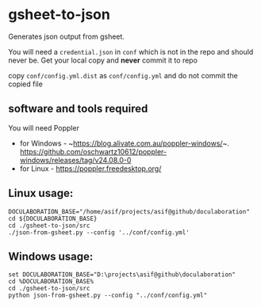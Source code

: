 # gsheet-to-json

Generates json output from gsheet.

You will need a ```credential.json``` in ```conf``` which is not in the repo and should never be. Get your local copy and **never** commit it to repo

copy ```conf/config.yml.dist``` as ```conf/config.yml``` and do not commit the copied file

## software and tools required

You will need Poppler
- for Windows - ~https://blog.alivate.com.au/poppler-windows/~. https://github.com/oschwartz10612/poppler-windows/releases/tag/v24.08.0-0
- for Linux - https://poppler.freedesktop.org/

## Linux usage:
```
DOCULABORATION_BASE="/home/asif/projects/asif@github/doculaboration"
cd ${DOCULABORATION_BASE}
cd ./gsheet-to-json/src
./json-from-gsheet.py --config '../conf/config.yml'
```

## Windows usage:
```
set DOCULABORATION_BASE="D:\projects\asif@github\doculaboration"
cd %DOCULABORATION_BASE%
cd ./gsheet-to-json/src
python json-from-gsheet.py --config "../conf/config.yml"
```
